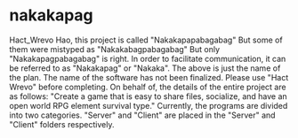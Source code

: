 # nakakapag
Hact_Wrevo
Hao, this project is called "Nakakapapabagabag"
But some of them were mistyped as "Nakakabagpabagabag"
But only "Nakakapagpabagabag" is right.
In order to facilitate communication, it can be referred to as "Nakakapag" or "Nakaka".
The above is just the name of the plan. The name of the software has not been finalized. Please use "Hact Wrevo" before completing.
On behalf of, the details of the entire project are as follows:
"Create a game that is easy to share files, socialize, and have an open world RPG element survival type."
Currently, the programs are divided into two categories. "Server" and "Client" are placed in the "Server" and "Client" folders respectively.
